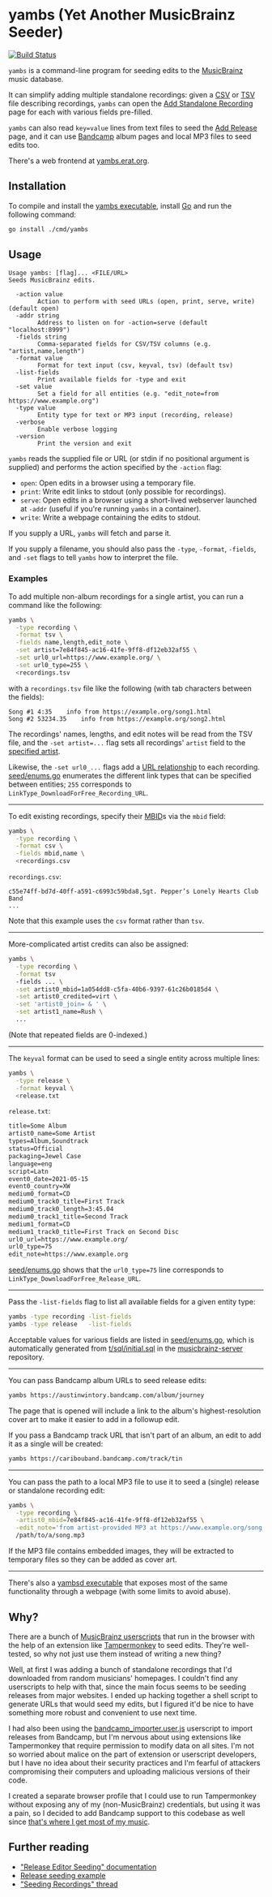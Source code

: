 # yambs (Yet Another MusicBrainz Seeder)

[![Build Status](https://storage.googleapis.com/derat-build-badges/666a3806-8543-471a-bd6c-d4b154f96082.svg)](https://storage.googleapis.com/derat-build-badges/666a3806-8543-471a-bd6c-d4b154f96082.html)

`yambs` is a command-line program for seeding edits to the [MusicBrainz] music
database.

It can simplify adding multiple standalone recordings: given a [CSV] or [TSV]
file describing recordings, `yambs` can open the [Add Standalone Recording] page
for each with various fields pre-filled.

`yambs` can also read `key=value` lines from text files to seed the [Add
Release] page, and it can use [Bandcamp] album pages and local MP3 files to seed
edits too.

There's a web frontend at [yambs.erat.org](https://yambs.erat.org).

[MusicBrainz]: https://musicbrainz.org/
[CSV]: https://en.wikipedia.org/wiki/Comma-separated_values
[TSV]: https://en.wikipedia.org/wiki/Tab-separated_values
[Add Standalone Recording]: https://musicbrainz.org/recording/create
[Add Release]: http://musicbrainz.org/release/add
[Bandcamp]: https://bandcamp.com/

## Installation

To compile and install the [yambs executable], install [Go] and run the
following command:

```sh
go install ./cmd/yambs
```

[yambs executable]: ./cmd/yambs
[Go]: https://go.dev/

## Usage

```
Usage yambs: [flag]... <FILE/URL>
Seeds MusicBrainz edits.

  -action value
    	Action to perform with seed URLs (open, print, serve, write) (default open)
  -addr string
    	Address to listen on for -action=serve (default "localhost:8999")
  -fields string
    	Comma-separated fields for CSV/TSV columns (e.g. "artist,name,length")
  -format value
    	Format for text input (csv, keyval, tsv) (default tsv)
  -list-fields
    	Print available fields for -type and exit
  -set value
    	Set a field for all entities (e.g. "edit_note=from https://www.example.org")
  -type value
    	Entity type for text or MP3 input (recording, release)
  -verbose
    	Enable verbose logging
  -version
    	Print the version and exit
```

`yambs` reads the supplied file or URL (or stdin if no positional argument is
supplied) and performs the action specified by the `-action` flag:

*   `open`: Open edits in a browser using a temporary file.
*   `print`: Write edit links to stdout (only possible for recordings).
*   `serve`: Open edits in a browser using a short-lived webserver launched at
    `-addr` (useful if you're running `yambs` in a container).
*   `write`: Write a webpage containing the edits to stdout.

If you supply a URL, `yambs` will fetch and parse it.

If you supply a filename, you should also pass the `-type`, `-format`,
`-fields`, and `-set` flags to tell `yambs` how to interpret the file.

### Examples

To add multiple non-album recordings for a single artist, you can run a command
like the following:

```sh
yambs \
  -type recording \
  -format tsv \
  -fields name,length,edit_note \
  -set artist=7e84f845-ac16-41fe-9ff8-df12eb32af55 \
  -set url0_url=https://www.example.org/ \
  -set url0_type=255 \
  <recordings.tsv
```

with a `recordings.tsv` file like the following (with tab characters between the
fields):

```tsv
Song #1	4:35	info from https://example.org/song1.html
Song #2	53234.35	info from https://example.org/song2.html
```

The recordings' names, lengths, and edit notes will be read from the TSV file,
and the `-set artist=...` flag sets all recordings' `artist` field to the
[specified artist](https://musicbrainz.org/artist/7e84f845-ac16-41fe-9ff8-df12eb32af55).

Likewise, the `-set url0_...` flags add a [URL relationship] to each recording.
[seed/enums.go] enumerates the different link types that can be specified
between entities; `255` corresponds to `LinkType_DownloadForFree_Recording_URL`.

[URL relationship]: https://musicbrainz.org/doc/Style/Relationships/URLs
[seed/enums.go]: ./seed/enums.go

---

To edit existing recordings, specify their [MBID]s via the `mbid` field:

```sh
yambs \
  -type recording \
  -format csv \
  -fields mbid,name \
  <recordings.csv
```

`recordings.csv`:

```csv
c55e74ff-bd7d-40ff-a591-c6993c59bda8,Sgt. Pepper’s Lonely Hearts Club Band
...
```

Note that this example uses the `csv` format rather than `tsv`.

---

More-complicated artist credits can also be assigned:

```sh
yambs \
  -type recording \
  -format tsv
  -fields ... \
  -set artist0_mbid=1a054dd8-c5fa-40b6-9397-61c26b0185d4 \
  -set artist0_credited=virt \
  -set 'artist0_join= & ' \
  -set artist1_name=Rush \
  ...
```

(Note that repeated fields are 0-indexed.)

---

The `keyval` format can be used to seed a single entity across multiple lines:

```sh
yambs \
  -type release \
  -format keyval \
  <release.txt
```

`release.txt`:

```txt
title=Some Album
artist0_name=Some Artist
types=Album,Soundtrack
status=Official
packaging=Jewel Case
language=eng
script=Latn
event0_date=2021-05-15
event0_country=XW
medium0_format=CD
medium0_track0_title=First Track
medium0_track0_length=3:45.04
medium0_track1_title=Second Track
medium1_format=CD
medium1_track0_title=First Track on Second Disc
url0_url=https://www.example.org/
url0_type=75
edit_note=https://www.example.org
```

[seed/enums.go] shows that the `url0_type=75` line corresponds to
`LinkType_DownloadForFree_Release_URL`.

---

Pass the `-list-fields` flag to list all available fields for a given entity
type:

```sh
yambs -type recording -list-fields
yambs -type release   -list-fields
```

Acceptable values for various fields are listed in
[seed/enums.go], which is automatically generated from
[t/sql/initial.sql](https://github.com/metabrainz/musicbrainz-server/blob/master/t/sql/initial.sql)
in the [musicbrainz-server](https://github.com/metabrainz/musicbrainz-server/)
repository.

[MBID]: https://musicbrainz.org/doc/MusicBrainz_Identifier

---

You can pass Bandcamp album URLs to seed release edits:

```sh
yambs https://austinwintory.bandcamp.com/album/journey
```

The page that is opened will include a link to the album's highest-resolution
cover art to make it easier to add in a followup edit.

If you pass a Bandcamp track URL that isn't part of an album, an edit to add it
as a single will be created:

```sh
yambs https://caribouband.bandcamp.com/track/tin
```

---

You can pass the path to a local MP3 file to use it to seed a (single) release
or standalone recording edit:

```sh
yambs \
  -type recording \
  -artist0_mbid=7e84f845-ac16-41fe-9ff8-df12eb32af55 \
  -edit_note='from artist-provided MP3 at https://www.example.org/song.mp3' \
  /path/to/a/song.mp3
```

If the MP3 file contains embedded images, they will be extracted to temporary
files so they can be added as cover art.

---

There's also a [yambsd executable] that exposes most of the same functionality
through a webpage (with some limits to avoid abuse).

[yambsd executable]: ./cmd/yambsd

## Why?

There are a bunch of [MusicBrainz userscripts] that run in the browser with the
help of an extension like [Tampermonkey] to seed edits. They're well-tested, so
why not just use them instead of writing a new thing?

Well, at first I was adding a bunch of standalone recordings that I'd downloaded
from random musicians' homepages. I couldn't find any userscripts to help with
that, since the main focus seems to be seeding releases from major websites. I
ended up hacking together a shell script to generate URLs that would seed my
edits, but I figured it'd be nice to have something more robust and convenient
to use next time.

I had also been using the [bandcamp_importer.user.js] userscript to import
releases from Bandcamp, but I'm nervous about using extensions like Tampermonkey
that require permission to modify data on all sites. I'm not so worried about
malice on the part of extension or userscript developers, but I have no idea
about their security practices and I'm fearful of attackers compromising their
computers and uploading malicious versions of their code.

I created a separate browser profile that I could use to run Tampermonkey
without exposing any of my (non-MusicBrainz) credentials, but using it was a
pain, so I decided to add Bandcamp support to this codebase as well since
[that's where I get most of my music](https://www.erat.org/buying_music.html).

[MusicBrainz userscripts]: https://wiki.musicbrainz.org/Guides/Userscripts
[Tampermonkey]: https://www.tampermonkey.net/
[bandcamp_importer.user.js]: https://github.com/murdos/musicbrainz-userscripts/blob/master/bandcamp_importer.user.js

## Further reading

*   ["Release Editor Seeding" documentation](https://wiki.musicbrainz.org/Development/Release_Editor_Seeding)
*   [Release seeding example](https://musicbrainz.org/static/tests/seed-love-bug.html)
*   ["Seeding Recordings" thread](https://community.metabrainz.org/t/seeding-recordings/188972)
